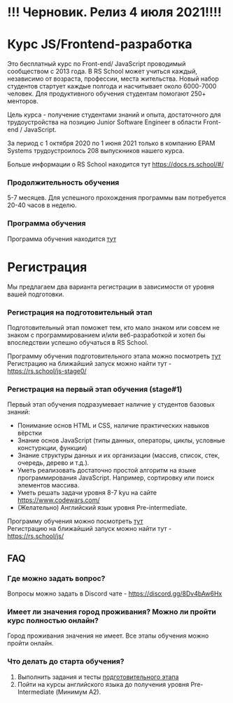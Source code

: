# !!! Черновик. Релиз 4 июля 2021!!!!

# Курс JS/Frontend-разработка
Это бесплатный курс по Front-end/ JavaScript проводимый сообществом с 2013 года. В RS School может учиться каждый, независимо от возраста, профессии, места жительства. Новый набор студентов стартует каждые полгода и насчитывает около 6000-7000 человек. Для продуктивного обучения студентам помогают 250+ менторов.  

Цель курса - получение студентами знаний и опыта, достаточного для трудоустройства на позицию Junior Software Engineer в области Front-end / JavaScript.

За период с 1 октября 2020 по 1 июня 2021 только в компанию EPAM Systems трудоустроилось 208 выпускников нашего курса. 

Больше информации о RS School находится тут https://docs.rs.school/#/

### Продолжительность обучения
5-7 месяцев. Для успешного прохождения программы вам потребуется 20-40 часов в неделю.

### Программа обучения
Программа обучения находится [тут](roadmap.md)

# Регистрация 
Мы предлагаем два варианта регистрации в зависимости от уровня вашей подготовки.

### Регистрация на подготовительный этап
Подготовительный этап поможет тем, кто мало знаком или совсем не знаком с программированием и/или веб-разработкой и хотел бы впоследствии успешно обучаться в RS School.

Программу обучения подготовительного этапа можно посмотреть [тут](stage0/)  
Регистрацию на ближайший запуск можно найти тут - https://rs.school/js-stage0/

### Регистрация на первый этап обучения (stage#1)
Первый этап обучения подразумевает наличие у студентов базовых знаний:
- Понимание основ HTML и CSS, наличие практических навыков вёрстки
- Знание основ JavaScript (типы данных, операторы, циклы, условные констуркции, функции)
- Знание структуры данных и их организации (массив, список, стек, очередь, дерево и т.д.). 
- Уметь реализовать достаточно простой алгоритм на языке программирования JavaScript. Например, сортировку или поиск элементов массива.
- Уметь решать задачи уровня 8-7 kyu на сайте https://www.codewars.com/
- (Желательно) Английский язык уровня Pre-intermediate.

Программу обучения можно посмотреть [тут](roadmap.md)  
Регистрацию на ближайший запуск можно найти тут - https://rs.school/js/

## FAQ
### Где можно задать вопрос?
Вопросы можно задать в Discord чате - https://discord.gg/8Dv4bAw6Hx

### Имеет ли значения город проживания? Можно ли пройти курс полностью онлайн?
Город проживания значения не имеет. Все этапы обучения можно пройти онлайн.

### Что делать до старта обучения? 
1. Выполнить задания и тесты [подготовительного этапа](stage0/)
2. Пойти на курсы английского языка до получения уровня Pre-Intermediate (Минимум A2).
   
